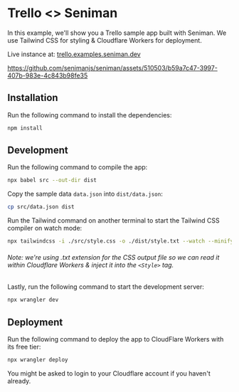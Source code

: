 # Trello <> Seniman

In this example, we'll show you a Trello sample app built with Seniman. We use Tailwind CSS for styling & Cloudflare Workers for deployment.

Live instance at: [trello.examples.seniman.dev](https://trello.examples.seniman.dev)


https://github.com/senimanjs/seniman/assets/510503/b59a7c47-3997-407b-983e-4c843b98fe35


## Installation

Run the following command to install the dependencies:

```bash
npm install
```

## Development

Run the following command to compile the app:

```bash
npx babel src --out-dir dist
```

Copy the sample data `data.json` into `dist/data.json`:

```bash
cp src/data.json dist
```

Run the Tailwind  command on another terminal to start the Tailwind CSS compiler on watch mode:
```bash
npx tailwindcss -i ./src/style.css -o ./dist/style.txt --watch --minify
```

###### Note: we're using .txt extension for the CSS output file so we can read it within Cloudflare Workers & inject it into the `<Style>` tag.

Lastly, run the following command to start the development server:

```bash
npx wrangler dev
```

## Deployment

Run the following command to deploy the app to CloudFlare Workers with its free tier:

```bash
npx wrangler deploy
```

You might be asked to login to your Cloudflare account if you haven't already.
